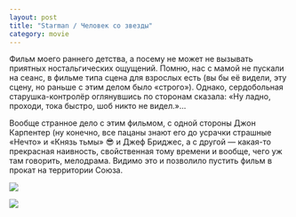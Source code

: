 ```yaml
---
layout: post
title: "Starman / Человек со звезды"
category: movie
---
```

Фильм моего раннего детства, а посему не может не вызывать приятных ностальгических ощущений. Помню, нас с мамой не пускали на сеанс, в фильме типа сцена для взрослых есть (вы бы её видели, эту сцену, но раньше с этим делом было «строго»). Однако, сердобольная старушка-контролёр оглянувшись по сторонам сказала: «Ну ладно, проходи, тока быстро, шоб никто не видел.»...

Вообще странное дело с этим фильмом, с одной стороны Джон Карпентер (ну конечно, все пацаны знают его до усрачки страшные «Нечто» и «Князь тьмы» 😎 и Джеф Бриджес, а с другой — какая-то прекрасная наивность, свойственная тому времени и вообще, чего уж там говорить, мелодрама. Видимо это и позволило пустить фильм в прокат на территории Союза.

![](https://pics.livejournal.com/quillcraft/pic/000f3ft2)

![](https://pics.livejournal.com/quillcraft/pic/000f1f04)
